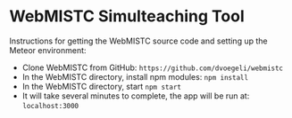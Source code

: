 # WebMISTC Simulteaching Tool

Instructions for getting the WebMISTC source code and setting up the Meteor environment:

- Clone WebMISTC from GitHub: `https://github.com/dvoegeli/webmistc`
- In the WebMISTC directory, install npm modules: `npm install`
- In the WebMISTC directory, start `npm start`
- It will take several minutes to complete, the app will be run at: `localhost:3000`